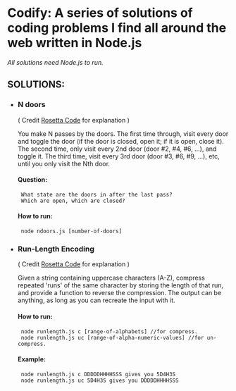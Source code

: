 # Codify: A series of solutions of coding problems I find all around the web written in Node.js

*All solutions need Node.js to run.*

## SOLUTIONS:

 - ### N doors

	 ( Credit [Rosetta Code](http://rosettacode.org/wiki/100_doors) for explanation )

	You make N passes by the doors.
	The first time through, visit every door and  toggle  the door  (if the door is closed,  open it;   if it is open,  close it).
	The second time, only visit every 2nd door   (door #2, #4, #6, ...),   and toggle it.
	The third time, visit every 3rd door   (door #3, #6, #9, ...), etc,   until you only visit the Nth door.

	####	Question:
		What state are the doors in after the last pass? 
		Which are open, which are closed?

	#### How to run:
		node ndoors.js [number-of-doors]
		
 - ### Run-Length Encoding

	 ( Credit [Rosetta Code](http://rosettacode.org/wiki/Run-length_encoding) for explanation )

	Given a string containing uppercase characters (A-Z), compress repeated 'runs' of the same character by storing the length of that run, and provide a function to reverse the compression. The output can be anything, as long as you can recreate the input with it.

	#### How to run:
		node runlength.js c [range-of-alphabets] //for compress.
		node runlength.js uc [range-of-alpha-numeric-values] //for un-compress.
		
	#### Example:
		node runlength.js c DDDDDHHHHSSS gives you 5D4H3S
		node runlength.js uc 5D4H3S gives you DDDDDHHHHSSS
